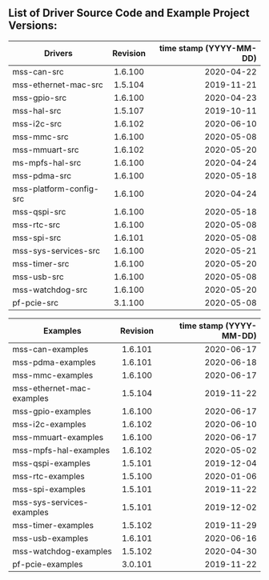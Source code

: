 ## List of Driver Source Code and Example Project Versions:



| Drivers | Revision | time stamp (YYYY-MM-DD) |
|----------|:-------------------:|------:|
| mss-can-src | 1.6.100 | 2020-04-22 |
| mss-ethernet-mac-src | 1.5.104 | 2019-11-21 |
| mss-gpio-src | 1.6.100 | 2020-04-23 |
| mss-hal-src | 1.5.107 | 2019-10-11 |
| mss-i2c-src | 1.6.102 | 2020-06-10 | 
| mss-mmc-src | 1.6.100 | 2020-05-08 |
| mss-mmuart-src | 1.6.102 | 2020-05-20 |
| ms-mpfs-hal-src | 1.6.100 | 2020-04-24 |
| mss-pdma-src | 1.6.100 | 2020-05-18 |
| mss-platform-config-src | 1.6.100 | 2020-04-24 |
| mss-qspi-src | 1.6.100 | 2020-05-18 |
| mss-rtc-src | 1.6.100 | 2020-05-08 |
| mss-spi-src | 1.6.101 | 2020-05-08 |
| mss-sys-services-src | 1.6.100 | 2020-05-21 |
| mss-timer-src | 1.6.100 | 2020-05-20 |
| mss-usb-src | 1.6.100 | 2020-05-08 |
| mss-watchdog-src | 1.6.100 | 2020-05-20 |
| pf-pcie-src | 3.1.100 | 2020-05-08 |

| Examples | Revision | time stamp (YYYY-MM-DD) |
|----------|:-------------:|------:|
| mss-can-examples | 1.6.101 | 2020-06-17 | 
| mss-pdma-examples | 1.6.101 | 2020-06-18 | 
| mss-mmc-examples | 1.6.100 | 2020-06-17 | 
| mss-ethernet-mac-examples | 1.5.104 | 2019-11-22 |
| mss-gpio-examples | 1.6.100 | 2020-06-17 | 
| mss-i2c-examples | 1.6.102 | 2020-06-10 | 
| mss-mmuart-examples | 1.6.100 | 2020-06-17 | 
| mss-mpfs-hal-examples | 1.6.102 | 2020-05-02 |
| mss-qspi-examples | 1.5.101 | 2019-12-04 |
| mss-rtc-examples | 1.5.100 | 2020-01-06 |
| mss-spi-examples | 1.5.101 | 2019-11-22 |
| mss-sys-services-examples | 1.5.101 | 2019-12-02 |
| mss-timer-examples | 1.5.102 | 2019-11-29 |
| mss-usb-examples | 1.6.101 | 2020-06-16 | 
| mss-watchdog-examples | 1.5.102 | 2020-04-30 |
| pf-pcie-examples | 3.0.101 | 2019-11-22 |